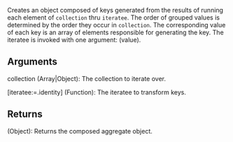 Creates an object composed of keys generated from the results of running each element of `collection` thru `iteratee`. The order of grouped values is determined by the order they occur in `collection`. The corresponding value of each key is an array of elements responsible for generating the key. The iteratee is invoked with one argument: (value).


<!-- Aliases
_.each -->


## Arguments
collection (Array|Object): The collection to iterate over.

[iteratee:=.identity] (Function): The iteratee to transform keys.


## Returns
(Object): Returns the composed aggregate object.
